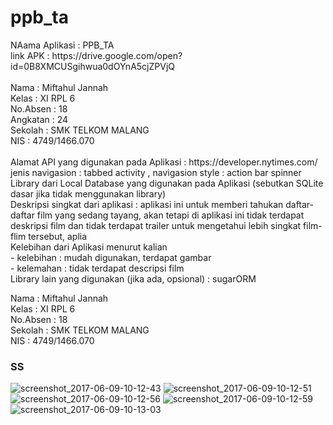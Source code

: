 # ppb_ta

<p> 
NAama Aplikasi : PPB_TA<br>
link APK : https://drive.google.com/open?id=0B8XMCUSgihwua0dOYnA5cjZPVjQ <br>
<br>
Nama : Miftahul Jannah <br>
Kelas : XI RPL 6<br>
No.Absen : 18 <br>
Angkatan : 24 <br>
Sekolah : SMK TELKOM MALANG <br>
NIS : 4749/1466.070<br><br>
Alamat API yang digunakan pada Aplikasi :   https://developer.nytimes.com/ <br>
jenis navigasion : tabbed activity , navigasion style : action bar spinner <br>
Library dari Local Database yang digunakan pada Aplikasi (sebutkan SQLite dasar jika tidak menggunakan library) <br>
Deskripsi singkat dari aplikasi : aplikasi ini untuk memberi tahukan daftar-daftar film yang sedang tayang, akan tetapi di aplikasi ini tidak terdapat deskripsi film dan tidak terdapat trailer untuk mengetahui lebih singkat film-flim tersebut, aplia<br>
Kelebihan dari Aplikasi menurut kalian <br>
- kelebihan : mudah digunakan, terdapat gambar <br>
- kelemahan : tidak terdapat descripsi film <br>
Library lain yang digunakan (jika ada, opsional) : sugarORM <br>
</p>

<p>
Nama : Miftahul Jannah <br>
Kelas : XI RPL 6<br>
No.Absen : 18 <br>
Sekolah : SMK TELKOM MALANG <br>
NIS : 4749/1466.070
</p>
<h3> SS </h3>

![screenshot_2017-06-09-10-12-43](https://user-images.githubusercontent.com/22139208/26960065-ade8ea04-4cfe-11e7-8cfa-6ff4a09d6aef.png)
![screenshot_2017-06-09-10-12-51](https://user-images.githubusercontent.com/22139208/26960067-ae1d42ea-4cfe-11e7-8f05-cfbc99983bba.png)
![screenshot_2017-06-09-10-12-56](https://user-images.githubusercontent.com/22139208/26960063-ade3d8ca-4cfe-11e7-92c3-feaa7b18a25d.png)
![screenshot_2017-06-09-10-12-59](https://user-images.githubusercontent.com/22139208/26960068-af176306-4cfe-11e7-8781-9d49531c24fc.png)
![screenshot_2017-06-09-10-13-03](https://user-images.githubusercontent.com/22139208/26960066-ae098110-4cfe-11e7-8d5a-34c24fb7c054.png)

